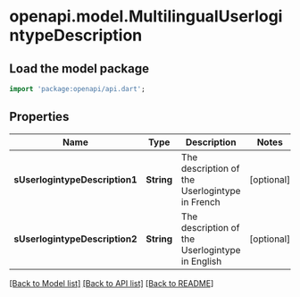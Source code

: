# openapi.model.MultilingualUserlogintypeDescription

## Load the model package
```dart
import 'package:openapi/api.dart';
```

## Properties
Name | Type | Description | Notes
------------ | ------------- | ------------- | -------------
**sUserlogintypeDescription1** | **String** | The description of the Userlogintype in French | [optional] 
**sUserlogintypeDescription2** | **String** | The description of the Userlogintype in English | [optional] 

[[Back to Model list]](../README.md#documentation-for-models) [[Back to API list]](../README.md#documentation-for-api-endpoints) [[Back to README]](../README.md)



